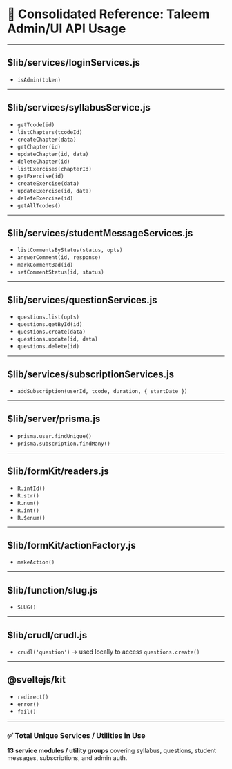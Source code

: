 
# 🧭 **Consolidated Reference: Taleem Admin/UI API Usage**

---

## **$lib/services/loginServices.js**

* `isAdmin(token)`

---

## **$lib/services/syllabusService.js**

* `getTcode(id)`
* `listChapters(tcodeId)`
* `createChapter(data)`
* `getChapter(id)`
* `updateChapter(id, data)`
* `deleteChapter(id)`
* `listExercises(chapterId)`
* `getExercise(id)`
* `createExercise(data)`
* `updateExercise(id, data)`
* `deleteExercise(id)`
* `getAllTcodes()`

---

## **$lib/services/studentMessageServices.js**

* `listCommentsByStatus(status, opts)`
* `answerComment(id, response)`
* `markCommentBad(id)`
* `setCommentStatus(id, status)`

---

## **$lib/services/questionServices.js**

* `questions.list(opts)`
* `questions.getById(id)`
* `questions.create(data)`
* `questions.update(id, data)`
* `questions.delete(id)`

---

## **$lib/services/subscriptionServices.js**

* `addSubscription(userId, tcode, duration, { startDate })`

---

## **$lib/server/prisma.js**

* `prisma.user.findUnique()`
* `prisma.subscription.findMany()`

---

## **$lib/formKit/readers.js**

* `R.intId()`
* `R.str()`
* `R.num()`
* `R.int()`
* `R.$enum()`

---

## **$lib/formKit/actionFactory.js**

* `makeAction()`

---

## **$lib/function/slug.js**

* `SLUG()`

---

## **$lib/crudl/crudl.js**

* `crudl('question')` → used locally to access `questions.create()`

---

## **@sveltejs/kit**

* `redirect()`
* `error()`
* `fail()`

---

### ✅ **Total Unique Services / Utilities in Use**

**13 service modules / utility groups**
covering syllabus, questions, student messages, subscriptions, and admin auth.
